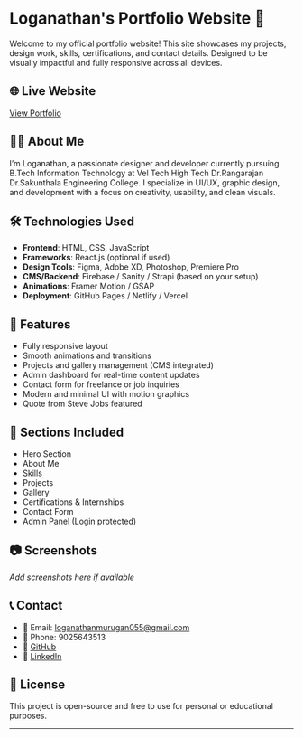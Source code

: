 # Loganathan's Portfolio Website 🎨

Welcome to my official portfolio website! This site showcases my projects, design work, skills, certifications, and contact details. Designed to be visually impactful and fully responsive across all devices.

## 🌐 Live Website
[View Portfolio]([https://your-portfolio-url.com](https://loganathan-portfolio.netlify.app/))

## 👨‍💻 About Me
I’m Loganathan, a passionate designer and developer currently pursuing B.Tech Information Technology at Vel Tech High Tech Dr.Rangarajan Dr.Sakunthala Engineering College. I specialize in UI/UX, graphic design, and development with a focus on creativity, usability, and clean visuals.

## 🛠️ Technologies Used
- **Frontend**: HTML, CSS, JavaScript
- **Frameworks**: React.js (optional if used)
- **Design Tools**: Figma, Adobe XD, Photoshop, Premiere Pro
- **CMS/Backend**: Firebase / Sanity / Strapi (based on your setup)
- **Animations**: Framer Motion / GSAP
- **Deployment**: GitHub Pages / Netlify / Vercel

## 📁 Features
- Fully responsive layout
- Smooth animations and transitions
- Projects and gallery management (CMS integrated)
- Admin dashboard for real-time content updates
- Contact form for freelance or job inquiries
- Modern and minimal UI with motion graphics
- Quote from Steve Jobs featured

## 📌 Sections Included
- Hero Section
- About Me
- Skills
- Projects
- Gallery
- Certifications & Internships
- Contact Form
- Admin Panel (Login protected)

## 📷 Screenshots
_Add screenshots here if available_

## 📞 Contact
- 📧 Email: loganathanmurugan055@gmail.com  
- 📱 Phone: 9025643513  
- 🔗 [GitHub](https://github.com/loga077)  
- 🔗 [LinkedIn](https://linkedin.com/in/loga-nathan)

## 📜 License
This project is open-source and free to use for personal or educational purposes.

---

